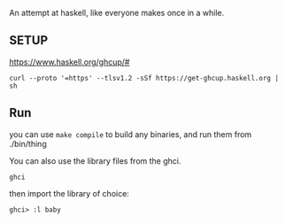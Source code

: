 An attempt at haskell, like everyone makes once in a while.

## SETUP

https://www.haskell.org/ghcup/#

`curl --proto '=https' --tlsv1.2 -sSf https://get-ghcup.haskell.org | sh`

## Run

you can use `make compile` to build any binaries, and run them from ./bin/thing

You can also use the library files from the ghci.

`ghci`

then import the library of choice:

`ghci> :l baby`